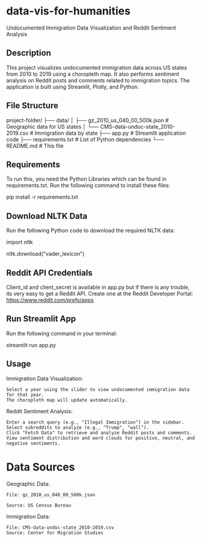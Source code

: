 # data-vis-for-humanities
Undocumented Immigration Data Visualization and Reddit Sentiment Analysis 

## Description
This project visualizes undocumented immigration data across US states from 2010 to 2019 using a choropleth map. It also performs sentiment analysis on Reddit posts and comments related to immigration topics. The application is built using Streamlit, Plotly, and Python.

## File Structure

project-folder/ ├── data/ │ ├── gz_2010_us_040_00_500k.json # Geographic data for US states │ └── CMS-data-undoc-state_2010-2019.csv # Immigration data by state ├── app.py # Streamlit application code ├── requirements.txt # List of Python dependencies └── README.md # This file

## Requirements
To run this, you need the Python Libraries which can be found in requirements.txt. Run the following command to install these files:

pip install -r requirements.txt

## Download NLTK Data
Run the following Python code to download the required NLTK data:

import nltk


nltk.download("vader_lexicon")


## Reddit API Credentials
Client_id and client_secret is available in app.py but if there is any trouble, its very easy to get a Reddit API. Create one at the Reddit Developer Portal: https://www.reddit.com/prefs/apps

## Run Streamlit App
Run the following command in your terminal:

streamlit run app.py

## Usage
Immigration Data Visualization:

    Select a year using the slider to view undocumented immigration data for that year.
    The choropleth map will update automatically.


Reddit Sentiment Analysis:

    Enter a search query (e.g., "Illegal Immigration") in the sidebar.
    Select subreddits to analyze (e.g., "Trump", "wall").
    Click "Fetch Data" to retrieve and analyze Reddit posts and comments.
    View sentiment distribution and word clouds for positive, neutral, and negative sentiments.


# Data Sources
Geographic Data: 

    File: gz_2010_us_040_00_500k.json 

    Source: US Census Bureau


Immigration Data:
  
    File: CMS-data-undoc-state_2010-2019.csv
    Source: Center for Migration Studies

